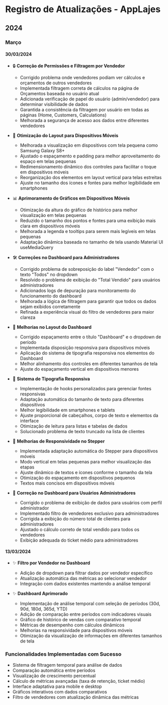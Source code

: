 # Registro de Atualizações - AppLajes

## 2024

### Março

#### 30/03/2024
- 🔒 **Correção de Permissões e Filtragem por Vendedor**
  - Corrigido problema onde vendedores podiam ver cálculos e orçamentos de outros vendedores
  - Implementada filtragem correta de cálculos na página de Orçamentos baseada no usuário atual
  - Adicionada verificação de papel do usuário (admin/vendedor) para determinar visibilidade de dados
  - Garantida a consistência da filtragem por usuário em todas as páginas (Home, Customers, Calculations)
  - Melhorada a segurança de acesso aos dados entre diferentes vendedores

- 📱 **Otimização do Layout para Dispositivos Móveis**
  - Melhorada a visualização em dispositivos com tela pequena como Samsung Galaxy S8+
  - Ajustado o espaçamento e padding para melhor aproveitamento do espaço em telas pequenas
  - Redimensionamento dinâmico dos controles para facilitar o toque em dispositivos móveis
  - Reorganização dos elementos em layout vertical para telas estreitas
  - Ajuste no tamanho dos ícones e fontes para melhor legibilidade em smartphones

- 📊 **Aprimoramento de Gráficos em Dispositivos Móveis**
  - Otimização da altura do gráfico de histórico para melhor visualização em telas pequenas
  - Reduzido o tamanho dos pontos e fontes para uma exibição mais clara em dispositivos móveis
  - Melhorada a legenda e tooltips para serem mais legíveis em telas pequenas
  - Adaptação dinâmica baseada no tamanho de tela usando Material UI useMediaQuery

- 🛠️ **Correções no Dashboard para Administradores**
  - Corrigido problema de sobreposição do label "Vendedor" com o texto "Todos" no dropdown
  - Resolvido o problema de exibição do "Total Vendido" para usuários administradores
  - Adicionados logs de depuração para monitoramento do funcionamento do dashboard
  - Melhorada a lógica de filtragem para garantir que todos os dados sejam exibidos corretamente
  - Refinada a experiência visual do filtro de vendedores para maior clareza

- 📏 **Melhorias no Layout do Dashboard**
  - Corrigido espaçamento entre o título "Dashboard" e o dropdown de período
  - Implementada disposição responsiva para dispositivos móveis
  - Aplicação do sistema de tipografia responsiva nos elementos do Dashboard
  - Melhor alinhamento dos controles em diferentes tamanhos de tela
  - Ajuste do espaçamento vertical em dispositivos menores

- 🎨 **Sistema de Tipografia Responsiva**
  - Implementação de hooks personalizados para gerenciar fontes responsivas
  - Adaptação automática do tamanho de texto para diferentes dispositivos
  - Melhor legibilidade em smartphones e tablets
  - Ajuste proporcional de cabeçalhos, corpo de texto e elementos da interface
  - Otimização de leitura para listas e tabelas de dados
  - Solucionado problema de texto truncado na lista de clientes

- 🚀 **Melhorias de Responsividade no Stepper**
  - Implementada adaptação automática do Stepper para dispositivos móveis
  - Modo vertical em telas pequenas para melhor visualização das etapas
  - Ajuste dinâmico de textos e ícones conforme o tamanho da tela
  - Otimização do espaçamento em dispositivos pequenos
  - Textos mais concisos em dispositivos móveis

- 🐛 **Correção no Dashboard para Usuários Administradores**
  - Corrigido o problema de exibição de dados para usuários com perfil administrador
  - Implementado filtro de vendedores exclusivo para administradores
  - Corrigida a exibição do número total de clientes para administradores
  - Ajustado o cálculo correto de total vendido para todos os vendedores
  - Exibição adequada do ticket médio para administradores

#### 13/03/2024
- ✨ **Filtro por Vendedor no Dashboard**
  - Adição de dropdown para filtrar dados por vendedor específico
  - Atualização automática das métricas ao selecionar vendedor
  - Integração com dados existentes mantendo a análise temporal

- ✨ **Dashboard Aprimorado**
  - Implementação de análise temporal com seleção de períodos (30d, 90d, 180d, 365d, YTD)
  - Adição de comparação entre períodos com indicadores visuais
  - Gráfico de histórico de vendas com comparativo temporal
  - Métricas de desempenho com cálculos dinâmicos
  - Melhorias na responsividade para dispositivos móveis
  - Otimização da visualização de informações em diferentes tamanhos de tela

### Funcionalidades Implementadas com Sucesso
- Sistema de filtragem temporal para análise de dados
- Comparação automática entre períodos
- Visualização de crescimento percentual
- Cálculo de métricas avançadas (taxa de retenção, ticket médio)
- Interface adaptativa para mobile e desktop
- Gráficos interativos com dados comparativos
- Filtro de vendedores com atualização dinâmica das métricas 